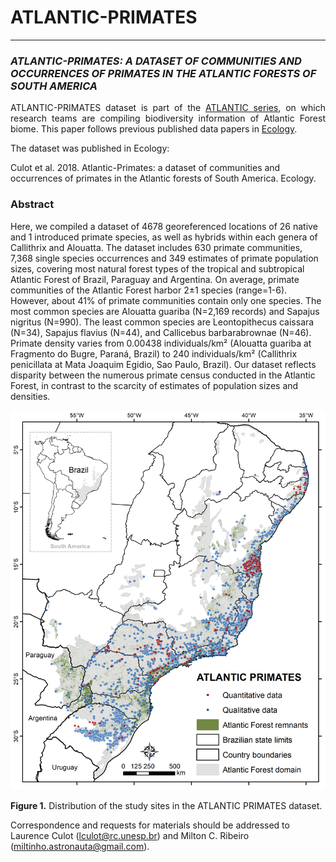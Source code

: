 # ATLANTIC-PRIMATES
--------------------------------------------------------

### ***ATLANTIC-PRIMATES: A DATASET OF COMMUNITIES AND OCCURRENCES OF PRIMATES IN THE ATLANTIC FORESTS OF SOUTH AMERICA***

<p align="justify">
ATLANTIC-PRIMATES dataset is part of the <a href="https://github.com/LEEClab/Atlantic_series">ATLANTIC series</a>, on which research teams are compiling biodiversity information of Atlantic Forest biome. This paper follows previous published data papers in <a href="https://esajournals.onlinelibrary.wiley.com/doi/toc/10.1002/(ISSN)1939-9170.AtlanticPapers">Ecology</a>.

The dataset was published in Ecology:

Culot et al. 2018. Atlantic-Primates: a dataset of communities and occurrences of primates in the Atlantic forests of South America. Ecology.

### Abstract 

Here, we compiled a dataset of 4678 georeferenced locations of 26 native and 1 introduced primate species, as well as hybrids within each genera of Callithrix and Alouatta. The dataset includes 630 primate communities, 7,368 single species occurrences and 349 estimates of primate population sizes, covering most natural forest types of the tropical and subtropical Atlantic Forest of Brazil, Paraguay and Argentina. On average, primate communities of the Atlantic Forest harbor 2±1 species (range=1-6). However, about 41% of primate communities contain only one species. The most common species are Alouatta guariba (N=2,169 records) and Sapajus nigritus (N=990). The least common species are Leontopithecus caissara (N=34), Sapajus flavius (N=44), and Callicebus barbarabrownae (N=46). Primate density varies from 0.00438 individuals/km² (Alouatta guariba at Fragmento do Bugre, Paraná, Brazil) to 240 individuals/km² (Callithrix penicillata at Mata Joaquim Egidio, Sao Paulo, Brazil). Our dataset reflects disparity between the numerous primate census conducted in the Atlantic Forest, in contrast to the scarcity of estimates of population sizes and densities.

<p align="center"> 
<img src="General_Map_AtlanticPrimates_Culot_etal_2018.png">
</p>

<p align="justify">
<b>Figure 1.</b> Distribution of the study sites in the ATLANTIC PRIMATES dataset.
</p>

Correspondence and requests for materials should be addressed to Laurence Culot (lculot@rc.unesp.br) and Milton C. Ribeiro (miltinho.astronauta@gmail.com).
